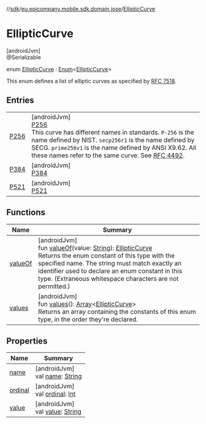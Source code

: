 //[sdk](../../../index.md)/[eu.epicompany.mobile.sdk.domain.jose](../index.md)/[EllipticCurve](index.md)

# EllipticCurve

[androidJvm]\
@Serializable

enum [EllipticCurve](index.md) : [Enum](https://kotlinlang.org/api/latest/jvm/stdlib/kotlin/-enum/index.html)&lt;[EllipticCurve](index.md)&gt; 

This enum defines a list of elliptic curves as specified by [RFC 7518](https://www.rfc-editor.org/rfc/rfc7518).

## Entries

| | |
|---|---|
| [P256](-p256/index.md) | [androidJvm]<br>[P256](-p256/index.md)<br>This curve has different names in standards. `P-256` is the name defined by NIST. `secp256r1` is the name defined by SECG. `prime256v1` is the name defined by ANSI X9.62. All these names refer to the same curve. See [RFC 4492](https://www.rfc-editor.org/rfc/rfc4492). |
| [P384](-p384/index.md) | [androidJvm]<br>[P384](-p384/index.md) |
| [P521](-p521/index.md) | [androidJvm]<br>[P521](-p521/index.md) |

## Functions

| Name | Summary |
|---|---|
| [valueOf](value-of.md) | [androidJvm]<br>fun [valueOf](value-of.md)(value: [String](https://kotlinlang.org/api/latest/jvm/stdlib/kotlin/-string/index.html)): [EllipticCurve](index.md)<br>Returns the enum constant of this type with the specified name. The string must match exactly an identifier used to declare an enum constant in this type. (Extraneous whitespace characters are not permitted.) |
| [values](values.md) | [androidJvm]<br>fun [values](values.md)(): [Array](https://kotlinlang.org/api/latest/jvm/stdlib/kotlin/-array/index.html)&lt;[EllipticCurve](index.md)&gt;<br>Returns an array containing the constants of this enum type, in the order they're declared. |

## Properties

| Name | Summary |
|---|---|
| [name](../../eu.epicompany.mobile.sdk.network.model.wallet/-payment-means-type-resource/-account/index.md#-372974862%2FProperties%2F462465411) | [androidJvm]<br>val [name](../../eu.epicompany.mobile.sdk.network.model.wallet/-payment-means-type-resource/-account/index.md#-372974862%2FProperties%2F462465411): [String](https://kotlinlang.org/api/latest/jvm/stdlib/kotlin/-string/index.html) |
| [ordinal](../../eu.epicompany.mobile.sdk.network.model.wallet/-payment-means-type-resource/-account/index.md#-739389684%2FProperties%2F462465411) | [androidJvm]<br>val [ordinal](../../eu.epicompany.mobile.sdk.network.model.wallet/-payment-means-type-resource/-account/index.md#-739389684%2FProperties%2F462465411): [Int](https://kotlinlang.org/api/latest/jvm/stdlib/kotlin/-int/index.html) |
| [value](value.md) | [androidJvm]<br>val [value](value.md): [String](https://kotlinlang.org/api/latest/jvm/stdlib/kotlin/-string/index.html) |
